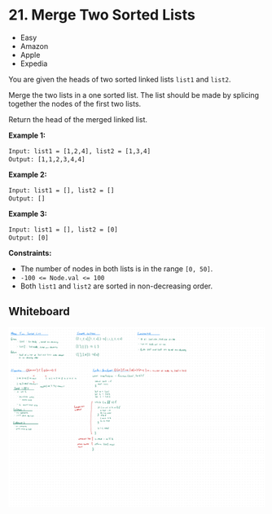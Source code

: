 # 21. Merge Two Sorted Lists
- Easy
- Amazon
- Apple
- Expedia

You are given the heads of two sorted linked lists `list1` and `list2`.

Merge the two lists in a one sorted list. The list should be made by splicing
together the nodes of the first two lists.

Return the head of the merged linked list.

**Example 1:**
```
Input: list1 = [1,2,4], list2 = [1,3,4]
Output: [1,1,2,3,4,4]
```

**Example 2:**
```
Input: list1 = [], list2 = []
Output: []
```

**Example 3:**
```
Input: list1 = [], list2 = [0]
Output: [0]
```

**Constraints:**
- The number of nodes in both lists is in the range `[0, 50]`.
- `-100 <= Node.val <= 100`
- Both `list1` and `list2` are sorted in non-decreasing order.

## Whiteboard
![Whiteboard Image][whiteboard-image]

<!-- Refs -->
[whiteboard-image]: whiteboard.jpg
